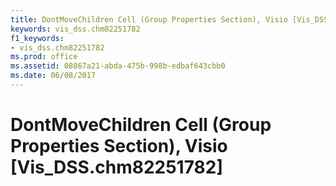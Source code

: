 ```yaml
---
title: DontMoveChildren Cell (Group Properties Section), Visio [Vis_DSS.chm82251782]
keywords: vis_dss.chm82251782
f1_keywords:
- vis_dss.chm82251782
ms.prod: office
ms.assetid: 08867a21-abda-475b-998b-edbaf643cbb0
ms.date: 06/08/2017
---
```



# DontMoveChildren Cell (Group Properties Section), Visio [Vis_DSS.chm82251782]

